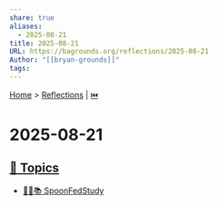 ```yaml
---
share: true
aliases:
  - 2025-08-21
title: 2025-08-21
URL: https://bagrounds.org/reflections/2025-08-21
Author: "[[bryan-grounds]]"
tags:
---
```

[Home](../index.md) > [Reflections](./index.md) | [⏮️](./2025-08-20.md)  
# 2025-08-21  
## [🌌 Topics](../topics/index.md)  
- [🥄👶📚 SpoonFedStudy](../topics/spoonfedstudy.md)
